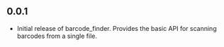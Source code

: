 ## 0.0.1

* Initial release of barcode_finder. Provides the basic API for scanning barcodes from a single file.
